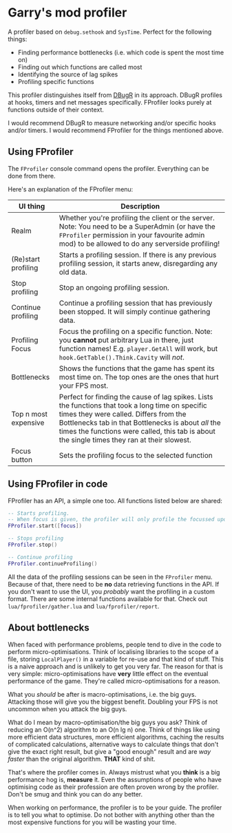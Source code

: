 # Garry's mod profiler

A profiler based on `debug.sethook` and `SysTime`. Perfect for the following things:

- Finding performance bottlenecks (i.e. which code is spent the most time on)
- Finding out which functions are called most
- Identifying the source of lag spikes
- Profiling specific functions

This profiler distinguishes itself from [DBugR](https://github.com/oubliette32/DBugR) in its approach.
DBugR profiles at hooks, timers and net messages specifically. FProfiler looks purely at functions outside of their context.

I would recommend DBugR to measure networking and/or specific hooks and/or timers. I would recommend FProfiler for the things mentioned above.

## Using FProfiler
The `FProfiler` console command opens the profiler. Everything can be done from there.

Here's an explanation of the FProfiler menu:

UI thing | Description
------------ | -------------
Realm | Whether you're profiling the client or the server. Note: You need to be a SuperAdmin (or have the `FProfiler` permission in your favourite admin mod) to be allowed to do any serverside profiling!
(Re)start profiling | Starts a profiling session. If there is any previous profiling session, it starts anew, disregarding any old data.
Stop profiling | Stop an ongoing profiling session.
Continue profiling | Continue a profiling session that has previously been stopped. It will simply continue gathering data.
Profiling Focus | Focus the profiling on a specific function. Note: you **cannot** put arbitrary Lua in there, just function names! E.g. `player.GetAll` will work, but `hook.GetTable().Think.Cavity` will _not_.
Bottlenecks | Shows the functions that the game has spent its most time on. The top ones are the ones that hurt your FPS most.
Top n most expensive | Perfect for finding the cause of lag spikes. Lists the functions that took a long time on specific times they were called. Differs from the Bottlenecks tab in that Bottlenecks is about *all* the times the functions were called, this tab is about the single times they ran at their slowest.
Focus button | Sets the profiling focus to the selected function

## Using FProfiler in code

FProfiler has an API, a simple one too. All functions listed below are shared:
```lua
-- Starts profiling.
-- When focus is given, the profiler will only profile the focussed upon function, and the functions it calls
FProfiler.start([focus])

-- Stops profiling
FProfiler.stop()

-- Continue profiling
FProfiler.continueProfiling()
```

All the data of the profiling sessions can be seen in the `FProfiler` menu. Because of that, there need to be **no** data retrieving functions in the API.
If you don't want to use the UI, you *probably* want the profiling in a custom format. There are some internal functions available for that. Check out `lua/fprofiler/gather.lua` and `lua/fprofiler/report`.


## About bottlenecks

When faced with performance problems, people tend to dive in the code to perform micro-optimisations. Think of localising libraries to the scope of a file, storing `LocalPlayer()` in a variable for re-use and that kind of stuff. This is a naive approach and is unlikely to get you very far.
The reason for that is very simple: micro-optimisations have **very** little effect on the eventual performance of the game. They're called micro-optimisations for a reason.

What you *should* be after is macro-optimisations, i.e. the big guys. Attacking those will give you the biggest benefit. Doubling your FPS is not uncommon when you attack the big guys.

What do I mean by macro-optimisation/the big guys you ask? Think of reducing an O(n^2) algorithm to an O(n lg n) one. Think of things like using more efficient data structures, more efficient algorithms, caching the results of complicated calculations, alternative ways to calculate things that don't give the exact right result, but give a "good enough" result and are *way faster* than the original algorithm. **THAT** kind of shit.

That's where the profiler comes in. Always mistrust what you **think** is a big performance hog is, **measure** it. Even the assumptions of people who have optimising code as their profession are often proven wrong by the profiler. Don't be smug and think you can do any better.

When working on performance, the profiler is to be your guide. The profiler is to tell you what to optimise. Do not bother with anything other than the most expensive functions for you will be wasting your time.
